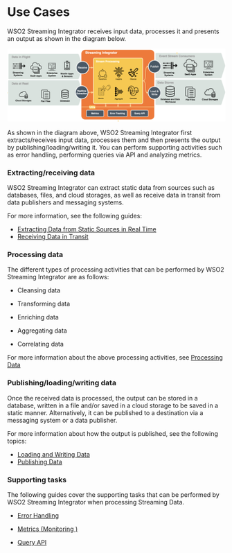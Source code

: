 # Use Cases

WSO2 Streaming Integrator receives input data, processes it and presents an output as shown in the diagram below.

![Streaming Integrator Use cases](../../assets/img/streaming/use-cases-overview/use-cases-overview.png)

As shown in the diagram above, WSO2 Streaming Integrator first extracts/receives input data, processes them and then presents the output by publishing/loading/writing it. You can perform supporting activities such as error handling, performing queries via API and analyzing metrics.

### Extracting/receiving data

WSO2 Streaming Integrator can extract static data from sources such as databases, files, and cloud storages, as well as receive data in transit from data publishers and messaging systems.

For more information, see the following guides:

- [Extracting Data from Static Sources in Real Time](extracting-data-from-static-sources-in-real-time.md)
- [Receiving Data in Transit](receiving-data-in-transit.md)

### Processing data

The different types of processing activities that can be performed by WSO2 Streaming Integrator are as follows:

 - Cleansing data
 
 - Transforming data
 
 - Enriching data
 
 - Aggregating data
 
 - Correlating data
 
For more information about the above processing activities, see [Processing Data](processing-data.md)


### Publishing/loading/writing data

Once the received data is processed, the output can be stored in a database, written in a file and/or saved in a cloud storage to be saved in a static manner. Alternatively, it can be published to a destination via a messaging system or a data publisher.

For more information about how the output is published, see the following topics:

- [Loading and Writing Data](loading-and-writing-date.md)
- [Publishing Data](publishing-data-to-event-stream-consumers.md)


### Supporting tasks

The following guides cover the supporting tasks that can be performed by WSO2 Streaming Integrator when processing Streaming Data.

- [Error Handling](handling-errors.md)

- [Metrics (Monitoring )](../admin/monitoring-si-performance-via-grafana.md)

- [Query API](../ref/store-APIs.md)
 
